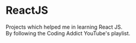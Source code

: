 # ReactJS

Projects which helped me in learning React JS.
<br/>
By following the Coding Addict YouTube's playlist.
